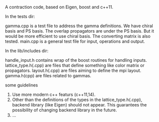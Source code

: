 A contraction code, based on Eigen, boost and c++11.

In the tests dir:

gamma.cpp is a test file to address the gamma definitions. We have chiral basis and PS basis. 
The overlap propagators are under the PS basis. But it would be more efficient to use chiral basis.
The converting matrix is also tested.
main.cpp is a general test file for input, operations and output.

In the lib/includes dir:

handle_input.h contains wrap of the boost routines for handling inputs.
lattice_type.h(.cpp) are files that define something like color matrix or propagators.
layout.h(.cpp) are files aiming to define the mpi layout.
gamma.h(cpp) are files related to gammas.

some guidelines
1) Use more modern c++ featurs (c++11,14).
2) Other than the definitions of the types in the lattice_type.h(.cpp), backend library (like Eigen) should not appear. This guarantees the possibility of changing backend library in the future.
3) ...

